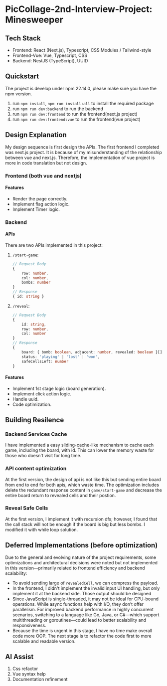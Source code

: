 # PicCollage-2nd-Interview-Project: Minesweeper

## Tech Stack

- Frontend: React (Next.js), Typescript, CSS Modules / Tailwind-style
- Frontend-Vue: Vue, Typescript, CSS
- Backend: NestJS (TypeScript), UUID

## Quickstart

The project is develop under npm 22.14.0, please make sure you have the npm version.
1. run `npm install`, `npm run install:all` to install the required package
2. run `npm run dev:backend` to run the backend
3. run `npm run dev:frontend` to run the frontend(next.js project)
3. run `npm run dev:frontend:vue` to run the frontend(vue project)

## Design Explanation

My design sequence is first design the APIs. The first frontend I completed was next.js project. It is because of my misunderstanding of the relationship between vue and next.js. Therefore, the implementation of vue project is more in code translation but not design.

### Frontend (both vue and nextjs)

#### Features
- Render the page correctly.
- Implement flag action logic.
- Implement Timer logic.

### Backend

#### APIs

There are two APIs implemented in this project:
1. `/start-game`:

    ```typescript
    // Request Body
    {
        row: number,
        col: number,
        bombs: number
    }
    // Response
    { id: string }
    ```

2. `/reveal`:

    ```typescript
    // Request Body
    {
        id: string,
        row: number,
        col: number
    }
    // Response
    {
        board: { bomb: boolean, adjacent: number, revealed: boolean }[][],
        status: 'playing' | 'lost' | 'won',
        safeCellsLeft: number
    }
    ```

#### Features
- Implement 1st stage logic (board generation).
- Implement click action logic.
- Handle uuid.
- Code optimization.

## Building Resilence

### Backend Services Cache

I have implemented a easy sliding-cache-like mechanism to cache each game, including the board, with id. This can lower the memory waste for those who doesn't visit for long time.

### API content optimization

At the first version, the design of api is not like this but sending entire board from end to end for both apis, which waste time. The optimization includes delete the redundant response content in `game/start-game` and decrease the entire board return to revealed cells and their postion.

### Reveal Safe Cells

At the first version, I implement it with recursion dfs; however, I found that the call stack will not be enough if the board is big but less bombs. I modified it with while loop solution.

## Deferred Implementations (before optimization)

Due to the general and evolving nature of the project requirements, some optimizations and architectural decisions were noted but not implemented in this version—primarily related to frontend efficiency and backend scalability:

- To avoid sending large of `revealedCell`, we can compress the payload.
- In the frontend, I didn't implement the invalid input UI handling, but only implement it at the backend side. Those output should be designed
- Since JavaScript is single-threaded, it may not be ideal for CPU-bound operations. While async functions help with I/O, they don’t offer parallelism. For improved backend performance in highly concurrent scenarios, switching to a language like Go, Java, or C#—which support multithreading or goroutines—could lead to better scalability and responsiveness.
- Because the time is urgent in this stage, I have no time make overall code more OOP. The next stage is to refactor the code first to more scalable and readable version.

## AI Assist

1. Css refactor
2. Vue syntax help
3. Documentation refinement